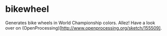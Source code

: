 bikewheel
=========

Generates bike wheels in World Championship colors. Allez! Have a look over on (OpenProcessing)[http://www.openprocessing.org/sketch/155509].
